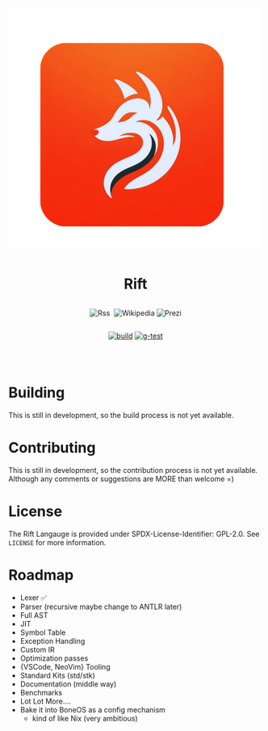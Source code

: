 
<div align="center" style="display:grid;place-items:center;">
<p>
    <a href="https://rift-lang.org/" target="_blank"><img width="500" src="media/fox2.png"></a>
</p>

<h1>Rift</h1>

![Rss](https://img.shields.io/badge/website-F88900?style=for-the-badge&logo=rss&logoColor=white)
 <a target="_blank" href="https://discord.gg/jE4tRujtmn"><img src="https://dcbadge.limes.pink/api/server/jE4tRujtmn" alt="" /></a>
![Wikipedia](https://img.shields.io/badge/Docs-%23000000.svg?style=for-the-badge&logo=wikipedia&logoColor=white)
![Prezi](https://img.shields.io/badge/License-%23000000.svg?style=for-the-badge&logo=Prezi&logoColor=white)

[![build](https://github.com/Rift-Org/Rift-Lang/actions/workflows/build.yml/badge.svg)](https://github.com/Rift-Org/Rift-Lang/actions/workflows/build.yml)
[![g-test](https://github.com/Rift-Org/Rift-Lang/actions/workflows/g-test.yml/badge.svg)](https://github.com/Rift-Org/Rift-Lang/actions/workflows/g-test.yml)
</div>
<br>
<br>

# Building

This is still in development, so the build process is not yet available.

# Contributing

This is still in development, so the contribution process is not yet available.
Although any comments or suggestions are MORE than welcome =)

# License

The Rift Langauge is provided under SPDX-License-Identifier: GPL-2.0. 
See `LICENSE` for more information.

# Roadmap

- Lexer ✅
- Parser (recursive maybe change to ANTLR later)
- Full AST
- JIT
- Symbol Table
- Exception Handling
- Custom IR
- Optimization passes
- {VSCode, NeoVim} Tooling
- Standard Kits (std/stk)
- Documentation (middle way)
- Benchmarks
- Lot Lot More....
- Bake it into BoneOS as a config mechanism
    - kind of like Nix (very ambitious)



